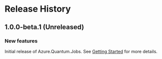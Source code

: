 # Release History

## 1.0.0-beta.1 (Unreleased)

### New features
Initial release of Azure.Quantum.Jobs. See [Getting Started](https://github.com/Azure/azure-sdk-for-java/blob/feature/azure-quantum-sdk/sdk/quantum/azure-quantum-jobs/README.md#getting-started) for more details.
